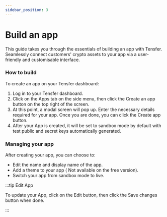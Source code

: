 ```yaml
---
sidebar_position: 3
---
```


# Build an app

This guide takes you through the essentials of building an app with Tensfer. Seamlessly connect customers' crypto assets to your app via a user-friendly and customisable interface.

### How to build

To create an app on your Tensfer dashboard:

1. Log in to your Tensfer dashboard.
2. Click on the Apps tab on the side menu, then click the Create an app button on the top right of the screen.
3. At this point, a modal screen will pop up. Enter the necessary details required for your app. Once you are done, you can click the Create app button.
4. After your App is created, it will be set to sandbox mode by default with test public and secret keys automatically generated.


### Managing your app

After creating your app, you can choose to:

- Edit the name and display name of the app.
- Add a theme to your app ( Not available on the free version).
- Switch your app from sandbox mode to live.

:::tip Edit App

To update your App, click on the Edit button, then click the Save changes button when done.

:::